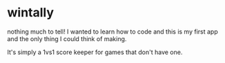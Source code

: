 # wintally

nothing much to tell!  I wanted to learn how to code and this is my first app and the only thing I could think of making.

It's simply a 1vs1 score keeper for games that don't have one.
